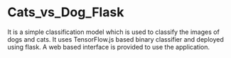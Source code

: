 # Cats_vs_Dog_Flask
It is a simple classification model which is used to classify the images of dogs and cats. It uses TensorFlow.js based binary classifier
and deployed using flask. A web based interface is provided to use the application.
